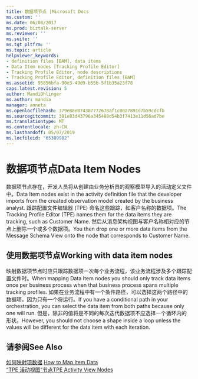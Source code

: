 ```yaml
---
title: 数据项节点 |Microsoft Docs
ms.custom: ''
ms.date: 06/08/2017
ms.prod: biztalk-server
ms.reviewer: ''
ms.suite: ''
ms.tgt_pltfrm: ''
ms.topic: article
helpviewer_keywords:
- definition files [BAM], data items
- Data Item nodes [Tracking Profile Editor]
- Tracking Profile Editor, node descriptions
- Tracking Profile Editor, definition files [BAM]
ms.assetid: 95856bfa-90e3-49d9-b55b-5f1b35a23f78
caps.latest.revision: 5
author: MandiOhlinger
ms.author: mandia
manager: anneta
ms.openlocfilehash: 379e88e074387772678af1c00a7891d7b59cdcfb
ms.sourcegitcommit: 381e83d43796a345488d54b3f7413e11d56ad7be
ms.translationtype: MT
ms.contentlocale: zh-CN
ms.lasthandoff: 05/07/2019
ms.locfileid: "65389982"
---
```

# <a name="data-item-nodes"></a><span data-ttu-id="04f75-102">数据项节点</span><span class="sxs-lookup"><span data-stu-id="04f75-102">Data Item Nodes</span></span>
<span data-ttu-id="04f75-103">数据项节点存在，开发人员将从创建由业务分析员的观察模型导入的活动定义文件中。</span><span class="sxs-lookup"><span data-stu-id="04f75-103">Data Item nodes exist in the activity definition file that the developer imports from the created observation model created by the business analyst.</span></span> <span data-ttu-id="04f75-104">跟踪配置文件编辑器 (TPE) 命名这些跟踪，如客户名称的数据项。</span><span class="sxs-lookup"><span data-stu-id="04f75-104">The Tracking Profile Editor (TPE) names them for the data items they are tracking, such as Customer Name.</span></span> <span data-ttu-id="04f75-105">然后从消息架构视图与客户名称相对应的节点上删除一个或多个数据项。</span><span class="sxs-lookup"><span data-stu-id="04f75-105">You then drop one or more data items from the Message Schema View onto the node that corresponds to Customer Name.</span></span>  
  
## <a name="working-with-data-item-nodes"></a><span data-ttu-id="04f75-106">使用数据项节点</span><span class="sxs-lookup"><span data-stu-id="04f75-106">Working with data item nodes</span></span>  
 <span data-ttu-id="04f75-107">映射数据项节点时应只跟踪数据项一次每个业务流程，该业务流程涉及多个跟踪配置文件时。</span><span class="sxs-lookup"><span data-stu-id="04f75-107">When mapping Data Item nodes you should only track data items once per business process when that business process spans multiple tracking profiles.</span></span> <span data-ttu-id="04f75-108">如果在业务流程中有一个条件路径，可以选择这两个路径中的数据项，因为只有一个将运行。</span><span class="sxs-lookup"><span data-stu-id="04f75-108">If you have a conditional path in your orchestration, you can select the data item from both paths because only one will run.</span></span> <span data-ttu-id="04f75-109">但是，除非的值将是不同的每次迭代数据项不应选择一个循环内的形状。</span><span class="sxs-lookup"><span data-stu-id="04f75-109">However, you should not choose a shape inside a loop unless the values will be different for the data item with each iteration.</span></span>  
  
## <a name="see-also"></a><span data-ttu-id="04f75-110">请参阅</span><span class="sxs-lookup"><span data-stu-id="04f75-110">See Also</span></span>  
 <span data-ttu-id="04f75-111">[如何映射项数据](../core/how-to-map-item-data.md) </span><span class="sxs-lookup"><span data-stu-id="04f75-111">[How to Map Item Data](../core/how-to-map-item-data.md) </span></span>  
 [<span data-ttu-id="04f75-112">“TPE 活动视图”节点</span><span class="sxs-lookup"><span data-stu-id="04f75-112">TPE Activity View Nodes</span></span>](../core/tpe-activity-view-nodes.md)
